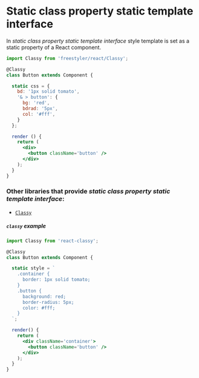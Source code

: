 # Static class property static template interface

In *static class property static template interface* style template is set as a static property of a React component.

```jsx
import Classy from 'freestyler/react/Classy';

@Classy
class Button extends Component {

  static css = {
    bd: '1px solid tomato',
    '& > button': {
      bg: 'red',
      bdrad: '5px',
      col: '#fff',
    }
  };

  render () {
    return (
      <div>
        <button className='button' />
      </div>
    );
  }
}
```

### Other libraries that provide *static class property static template interface*:

  - [`Classy`][lib-classy]

[lib-classy]: https://github.com/inturn/classy

##### `classy` example

```jsx
import Classy from 'react-classy';

@Classy
class Button extends Component {

  static style = `
    .container {
      border: 1px solid tomato;
    }
    .button {
      background: red;
      border-radius: 5px;
      color: #fff;
    }
  `;

  render() {
    return (
      <div className='container'>
        <button className='button' />
      </div>
    );
  }
}
```
